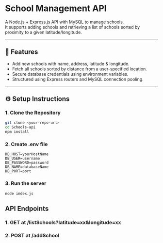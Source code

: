 # School Management API

A Node.js + Express.js API with MySQL to manage schools.  
It supports adding schools and retrieving a list of schools sorted by proximity to a given latitude/longitude.

---

## 🚀 Features
- Add new schools with name, address, latitude & longitude.
- Fetch all schools sorted by distance from a user-specified location.
- Secure database credentials using environment variables.
- Structured using Express routers and MySQL connection pooling.

---

## ⚙️ Setup Instructions

### 1. Clone the Repository
```bash
git clone <your-repo-url>
cd Schools-api
npm install
```

### 2. Create .env file

```env
DB_HOST=yourHostName
DB_USER=username
DB_PASSWORD=password
DB_NAME=databaseName
DB_PORT=port
```

### 3. Run the server
```bash
node index.js
```

## API Endpoints
### 1. GET at /listSchools?latitude=xx&longitude=xx

### 2. POST at /addSchool

